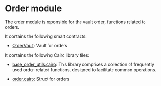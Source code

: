 # Order module

The order module is reponsible for the vault order, functions related to orders.

It contains the following smart contracts:

- [OrderVault](https://github.com/keep-starknet-strange/satoru/blob/main/src/order/order_vault.cairo): Vault for orders

It contains the following Cairo library files:

- [base_order_utils.cairo](https://github.com/keep-starknet-strange/satoru/blob/main/src/order/base_order_utils.cairo): This library comprises a collection of frequently used order-related functions, designed to facilitate common operations.

- [order.cairo](https://github.com/keep-starknet-strange/satoru/blob/main/src/order/order.cairo): Struct for orders
